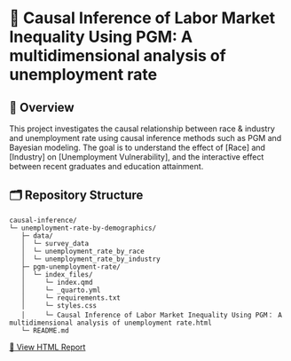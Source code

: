 # 📘 Causal Inference of Labor Market Inequality Using PGM: A multidimensional analysis of unemployment rate

## 📌 Overview

This project investigates the causal relationship between race & industry and unemployment rate using causal inference methods such as PGM and Bayesian modeling. The goal is to understand the effect of [Race] and [Industry] on [Unemployment Vulnerability], and the interactive effect between recent graduates and education attainment. 

## 🗂️ Repository Structure


```
causal-inference/
└─ unemployment-rate-by-demographics/
   ├─ data/
   │  └─ survey_data
   │  └─ unemployment_rate_by_race
   │  └─ unemployment_rate_by_industry
   ├─ pgm-unemployment-rate/
   │  └─ index_files/
   │     └─ index.qmd
   │     └─ _quarto.yml
   │     └─ requirements.txt
   │     └─ styles.css
   │     └─ Causal Inference of Labor Market Inequality Using PGM： A multidimensional analysis of unemployment rate.html
   └─ README.md
```

[📄 View HTML Report](pgm-unemployment-rate/Causal%20Inference%20of%20Labor%20Market%20Inequality%20Using%20PGM%EF%BC%9A%20A%20multidimensional%20analysis%20of%20unemployment%20rate.html)


